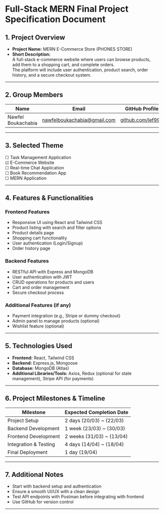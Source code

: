 # **Full-Stack MERN Final Project Specification Document**

## **1. Project Overview**

- **Project Name:** MERN E-Commerce Store (PHONES STORE)
- **Short Description:**  
  A full-stack e-commerce website where users can browse products, add them to a shopping cart, and complete orders.  
  The platform will include user authentication, product search, order history, and a secure checkout system.

---

## **2. Group Members**

| Name               | Email                       | GitHub Profile                                 |
| ------------------ | --------------------------- | ---------------------------------------------- |
| Nawfel Boukachabia | nawfelboukachabia@gmail.com | [github.com/lef999](https://github.com/lef999) |

---

## **3. Selected Theme**

☐ Task Management Application  
☑ E-Commerce Website  
☐ Real-time Chat Application  
☐ Book Recommendation App  
☐ MERN Application

---

## **4. Features & Functionalities**

### **Frontend Features**

- Responsive UI using React and Tailwind CSS
- Product listing with search and filter options
- Product details page
- Shopping cart functionality
- User authentication (Login/Signup)
- Order history page

### **Backend Features**

- RESTful API with Express and MongoDB
- User authentication with JWT
- CRUD operations for products and users
- Cart and order management
- Secure checkout process

### **Additional Features (if any)**

- Payment integration (e.g., Stripe or dummy checkout)
- Admin panel to manage products (optional)
- Wishlist feature (optional)

---

## **5. Technologies Used**

- **Frontend:** React, Tailwind CSS
- **Backend:** Express.js, Mongoose
- **Database:** MongoDB (Atlas)
- **Additional Libraries/Tools:** Axios, Redux (optional for state management), Stripe API (for payments)

---

## **6. Project Milestones & Timeline**

| **Milestone**         | **Expected Completion Date** |
| --------------------- | ---------------------------- |
| Project Setup         | 2 days (20/03) ~ (22/03)     |
| Backend Development   | 1 week (23/03) ~ (30/03)     |
| Frontend Development  | 2 weeks (31/03) ~ (13/04)    |
| Integration & Testing | 4 days (14/04) ~ (18/04)     |
| Final Deployment      | 1 day (19/04)                |

---

## **7. Additional Notes**

- Start with backend setup and authentication
- Ensure a smooth UI/UX with a clean design
- Test API endpoints with Postman before integrating with frontend
- Use GitHub for version control

---
